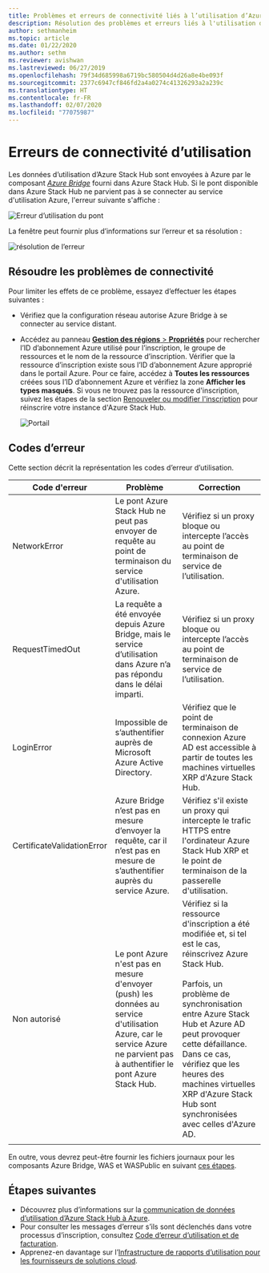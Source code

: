 ```yaml
---
title: Problèmes et erreurs de connectivité liés à l’utilisation d’Azure Stack Hub
description: Résolution des problèmes et erreurs liés à l'utilisation d'Azure Stack Hub.
author: sethmanheim
ms.topic: article
ms.date: 01/22/2020
ms.author: sethm
ms.reviewer: avishwan
ms.lastreviewed: 06/27/2019
ms.openlocfilehash: 79f34d685998a6719bc580504d4d26a8e4be093f
ms.sourcegitcommit: 2377c6947cf846fd2a4a0274c41326293a2a239c
ms.translationtype: HT
ms.contentlocale: fr-FR
ms.lasthandoff: 02/07/2020
ms.locfileid: "77075987"
---
```

# <a name="usage-connectivity-errors"></a>Erreurs de connectivité d’utilisation

Les données d’utilisation d’Azure Stack Hub sont envoyées à Azure par le composant [*Azure Bridge*](azure-stack-usage-reporting.md) fourni dans Azure Stack Hub. Si le pont disponible dans Azure Stack Hub ne parvient pas à se connecter au service d'utilisation Azure, l'erreur suivante s'affiche :

![Erreur d’utilisation du pont](media/azure-stack-usage-issues/usageerror2.png)

La fenêtre peut fournir plus d’informations sur l’erreur et sa résolution :

![résolution de l’erreur](media/azure-stack-usage-issues/usageerror3.png)

## <a name="resolve-connectivity-issues"></a>Résoudre les problèmes de connectivité

Pour limiter les effets de ce problème, essayez d’effectuer les étapes suivantes :

- Vérifiez que la configuration réseau autorise Azure Bridge à se connecter au service distant.

- Accédez au panneau [**Gestion des régions** > **Propriétés**](azure-stack-registration.md#verify-azure-stack-hub-registration) pour rechercher l’ID d’abonnement Azure utilisé pour l’inscription, le groupe de ressources et le nom de la ressource d’inscription. Vérifier que la ressource d’inscription existe sous l’ID d’abonnement Azure approprié dans le portail Azure. Pour ce faire, accédez à **Toutes les ressources** créées sous l’ID d’abonnement Azure et vérifiez la zone **Afficher les types masqués**. Si vous ne trouvez pas la ressource d'inscription, suivez les étapes de la section [Renouveler ou modifier l'inscription](azure-stack-registration.md#renew-or-change-registration) pour réinscrire votre instance d'Azure Stack Hub.

  ![Portail](media/azure-stack-usage-issues/stackres.png)

## <a name="error-codes"></a>Codes d’erreur

Cette section décrit la représentation les codes d’erreur d’utilisation.

| Code d'erreur                 | Problème                                                                                                                                             | Correction                                                                                                                                                                                                                                                                                        |
|----------------------------|---------------------------------------------------------------------------------------------------------------------------------------------------|----------------------------------------------------------------------------------------------------------------------------------------------------------------------------------------------------------------------------------------------------------------------------------------------------|
| NetworkError               | Le pont Azure Stack Hub ne peut pas envoyer de requête au point de terminaison du service d'utilisation Azure.                                                            | Vérifiez si un proxy bloque ou intercepte l’accès au point de terminaison de service de l’utilisation.                                                                                                                                                                                                             |
| RequestTimedOut            | La requête a été envoyée depuis Azure Bridge, mais le service d’utilisation dans Azure n’a pas répondu dans le délai imparti.                             | Vérifiez si un proxy bloque ou intercepte l’accès au point de terminaison de service de l’utilisation.                                                                                                                                                                                                                        |
| LoginError                 | Impossible de s’authentifier auprès de Microsoft Azure Active Directory.                                                                                                             | Vérifiez que le point de terminaison de connexion Azure AD est accessible à partir de toutes les machines virtuelles XRP d'Azure Stack Hub.                                                                                                                                                                                                                     |
| CertificateValidationError | Azure Bridge n’est pas en mesure d’envoyer la requête, car il n’est pas en mesure de s’authentifier auprès du service Azure.                                    | Vérifiez s'il existe un proxy qui intercepte le trafic HTTPS entre l'ordinateur Azure Stack Hub XRP et le point de terminaison de la passerelle d'utilisation.                                                                                                                                                                                      |
| Non autorisé               | Le pont Azure n'est pas en mesure d'envoyer (push) les données au service d'utilisation Azure, car le service Azure ne parvient pas à authentifier le pont Azure Stack Hub. | Vérifiez si la ressource d'inscription a été modifiée et, si tel est le cas, réinscrivez Azure Stack Hub. <br><br> Parfois, un problème de synchronisation entre Azure Stack Hub et Azure AD peut provoquer cette défaillance. Dans ce cas, vérifiez que les heures des machines virtuelles XRP d'Azure Stack Hub sont synchronisées avec celles d'Azure AD. |
|                            |                                                                                                                                                   |                                                                                                                                                                                                                                                                                                    |

En outre, vous devrez peut-être fournir les fichiers journaux pour les composants Azure Bridge, WAS et WASPublic en suivant [ces étapes](azure-stack-configure-on-demand-diagnostic-log-collection.md#use-the-privileged-endpoint-pep-to-collect-diagnostic-logs).

## <a name="next-steps"></a>Étapes suivantes

- Découvrez plus d’informations sur la [communication de données d’utilisation d’Azure Stack Hub à Azure](azure-stack-usage-reporting.md).
- Pour consulter les messages d’erreur s’ils sont déclenchés dans votre processus d’inscription, consultez [Code d’erreur d’utilisation et de facturation](azure-stack-registration-errors.md).
- Apprenez-en davantage sur l’[Infrastructure de rapports d’utilisation pour les fournisseurs de solutions cloud](azure-stack-csp-ref-infrastructure.md).
